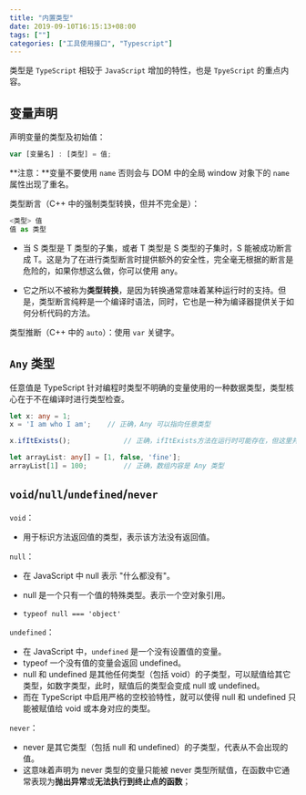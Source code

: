 ```yaml
---
title: "内置类型"
date: 2019-09-10T16:15:13+08:00
tags: [""]
categories: ["工具使用接口", "Typescript"]
---
```



类型是 `TypeScript` 相较于 `JavaScript` 增加的特性，也是 `TpyeScript` 的重点内容。

## 变量声明

声明变量的类型及初始值：

```typescript
var [变量名] : [类型] = 值;
```

**注意：**变量不要使用 `name` 否则会与 DOM 中的全局 window 对象下的 `name` 属性出现了重名。

类型断言（C++ 中的强制类型转换，但并不完全是）：

```typescript
<类型> 值
值 as 类型
```

- 当 S 类型是 T 类型的子集，或者 T 类型是 S 类型的子集时，S 能被成功断言成 T。这是为了在进行类型断言时提供额外的安全性，完全毫无根据的断言是危险的，如果你想这么做，你可以使用 any。

- 它之所以不被称为**类型转换**，是因为转换通常意味着某种运行时的支持。但是，类型断言纯粹是一个编译时语法，同时，它也是一种为编译器提供关于如何分析代码的方法。

类型推断（C++ 中的 `auto`）：使用 `var` 关键字。

## `Any` 类型

任意值是 TypeScript 针对编程时类型不明确的变量使用的一种数据类型，类型核心在于不在编译时进行类型检查。

```typescript
let x: any = 1;
x = 'I am who I am';    // 正确，Any 可以指向任意类型

x.ifItExists();    			// 正确，ifItExists方法在运行时可能存在，但这里并不会检查

let arrayList: any[] = [1, false, 'fine'];
arrayList[1] = 100;			// 正确，数组内容是 Any 类型
```

## `void`/`null`/`undefined`/`never`

`void`：

- 用于标识方法返回值的类型，表示该方法没有返回值。

`null`：

- 在 JavaScript 中 null 表示 "什么都没有"。

- null 是一个只有一个值的特殊类型。表示一个空对象引用。

- `typeof null === 'object'`

`undefined`：

- 在 JavaScript 中，`undefined` 是一个没有设置值的变量。
- typeof 一个没有值的变量会返回 undefined。
- null 和 undefined 是其他任何类型（包括 void）的子类型，可以赋值给其它类型，如数字类型，此时，赋值后的类型会变成 null 或 undefined。
- 而在 TypeScript 中启用严格的空校验特性，就可以使得 null 和 undefined 只能被赋值给 void 或本身对应的类型。

`never`：

- never 是其它类型（包括 null 和 undefined）的子类型，代表从不会出现的值。
- 这意味着声明为 never 类型的变量只能被 never 类型所赋值，在函数中它通常表现为**抛出异常**或**无法执行到终止点的函数**；


